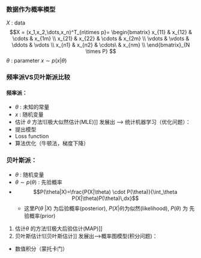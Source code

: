 ### 数据作为概率模型
$X$ : data 
$$X = (x_1,x_2,\dots,x_n)^T_{n\times p}=
\begin{bmatrix}
x_{11} & x_{12}  & \cdots   & x_{1m}   \\
x_{21} & x_{22}  & \cdots   & x_{2m}  \\
\vdots & \vdots  & \ddots   & \vdots  \\
x_{n1} & x_{n2}  & \cdots\  & x_{nm}  \\
\end{bmatrix}_{N \times P}
$$
$\theta$ : parameter
$x\sim{p(x|\theta)}$

### 频率派VS贝叶斯派比较
#### 频率派：
- $\theta$ : 未知的常量
- $x$ : 随机变量
- 估计 $\theta$ 方法![[极大似然估计(MLE)]]
发展出 --> 统计机器学习（优化问题）：
- 提出模型
- Loss function
- 算法优化（牛顿法，梯度下降）



### 贝叶斯派：
- $\theta$ : 随机变量
- $\theta\sim{p(\theta)}$ : 先验概率
- $$P(\theta|X)=\frac{P(X|\theta) \cdot P(\theta)}{\int_\theta P(X|\theta)P(\theta)\,dx}$$
	- 这里$P(\theta~|X)$ 为后验概率(posterior), $P(X|\theta)$为似然(likelihood), $P(\theta)$ 为 先验概率(prior)

1. 估计$\theta$ 的方法![[极大后验估计(MAP)]]
2. 贝叶斯估计![[贝叶斯估计]]
发展出-->概率图模型(积分问题)：
- 数值积分（蒙托卡门）
